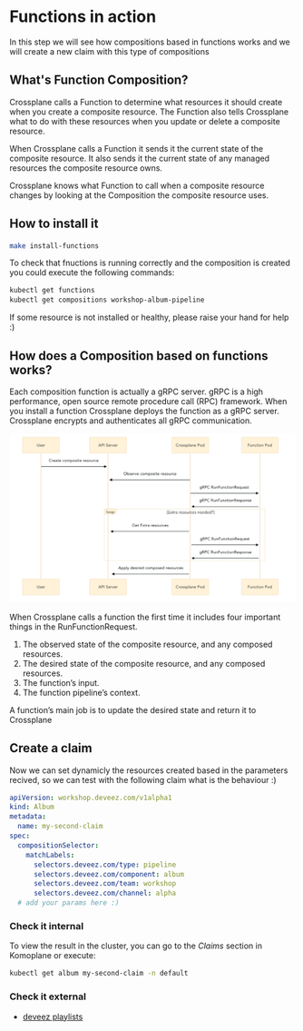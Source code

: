 # Functions in action
In this step we will see how compositions based in functions works and we will create a new claim with this type of compositions

## What's Function Composition?
Crossplane calls a Function to determine what resources it should create when you create a composite resource. The Function also tells Crossplane what to do with these resources when you update or delete a composite resource.

When Crossplane calls a Function it sends it the current state of the composite resource. It also sends it the current state of any managed resources the composite resource owns.

Crossplane knows what Function to call when a composite resource changes by looking at the Composition the composite resource uses.

## How to install it
~~~bash
make install-functions
~~~

To check that fnuctions is running correctly and the composition is created you could execute the following commands:
~~~bash
kubectl get functions
kubectl get compositions workshop-album-pipeline
~~~

If some resource is not installed or healthy, please raise your hand for help :)

## How does a Composition based on functions works?
Each composition function is actually a gRPC server. gRPC is a high performance, open source remote procedure call (RPC) framework. When you install a function Crossplane deploys the function as a gRPC server. Crossplane encrypts and authenticates all gRPC communication.

![Functions Compositions](/docs/functions-composition.png "Functions Compositions")

When Crossplane calls a function the first time it includes four important things in the RunFunctionRequest.

1. The observed state of the composite resource, and any composed resources.
2. The desired state of the composite resource, and any composed resources.
3. The function’s input.
4. The function pipeline’s context.

A function’s main job is to update the desired state and return it to Crossplane

## Create a claim
Now we can set dynamicly the resources created based in the parameters recived, so we can test with the following claim what is the behaviour :)
~~~yaml
apiVersion: workshop.deveez.com/v1alpha1
kind: Album
metadata:
  name: my-second-claim
spec:
  compositionSelector:
    matchLabels:
      selectors.deveez.com/type: pipeline
      selectors.deveez.com/component: album
      selectors.deveez.com/team: workshop
      selectors.deveez.com/channel: alpha
  # add your params here :)
~~~

### Check it internal
To view the result in the cluster, you can go to the _Claims_ section in Komoplane or execute:
~~~bash
kubectl get album my-second-claim -n default
~~~

### Check it external
- [deveez playlists](https://open.spotify.com/user/31lxtsb5grogjpnytlkdzz63qniy)